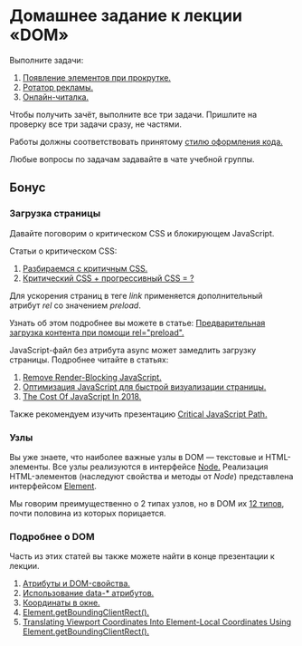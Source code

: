 # Домашнее задание к лекции «DOM»

Выполните задачи:

1. [Появление элементов при прокрутке.](./reveal/)
2. [Ротатор рекламы.](./ads/)
3. [Онлайн-читалка.](./book-reader/)

Чтобы получить зачёт, выполните все три задачи. Пришлите на проверку все три задачи сразу, не частями.

Работы должны соответствовать принятому [стилю оформления кода.](https://github.com/netology-code/codestyle)

Любые вопросы по задачам задавайте в чате учебной группы.

## Бонус

### Загрузка страницы

Давайте поговорим о критическом CSS и блокирующем JavaScript.

Статьи о критическом CSS:

1. [Разбираемся с критичным CSS.](http://prgssr.ru/development/razbiraemsya-s-kritichnym-css.html)
2. [Критический CSS + прогрессивный CSS = ?](https://medium.com/web-standards/critical-and-progressive-css-d6611f034d7d)

Для ускорения страниц в теге *link*
применяется дополнительный атрибут *rel* со значением *preload*.

Узнать об этом подробнее вы можете в статье:
[Предварительная загрузка контента при помощи rel="preload".](https://developer.mozilla.org/ru/docs/Web/HTML/Preloading_content)

JavaScript-файл без атрибута async может замедлить загрузку страницы. Подробнее
читайте в статьях: 

1. [Remove Render-Blocking JavaScript.](https://developers.google.com/speed/docs/insights/BlockingJS)
2. [Оптимизация JavaScript для быстрой визуализации страницы.](https://developers.google.com/web/fundamentals/performance/critical-rendering-path/adding-interactivity-with-javascript?hl=ru)
3. [The Cost Of JavaScript In 2018.](https://medium.com/@addyosmani/the-cost-of-javascript-in-2018-7d8950fbb5d4) 

Также рекомендуем изучить презентацию [Critical JavaScript Path.](https://speakerdeck.com/jonthanfielding/critical-javascript-path) 

### Узлы

Вы уже знаете, что наиболее важные узлы в DOM — текстовые и HTML-элементы.
Все узлы реализуются в интерфейсе [Node.](https://developer.mozilla.org/ru/docs/Web/API/Node)
Реализация HTML-элементов (наследуют свойства и методы от *Node*)
представлена интерфейсом [Element](https://developer.mozilla.org/ru/docs/Web/API/Element).

Мы говорим преимущественно о 2 типах узлов, но в DOM их [12 типов](https://developer.mozilla.org/ru/docs/Web/API/Node/nodeType),
почти половина из которых порицается.

### Подробнее о DOM

Часть из этих статей вы также можете найти в конце презентации к лекции.

1. [Атрибуты и DOM-свойства.](https://learn.javascript.ru/attributes-and-custom-properties)
2. [Использование data-* атрибутов.](https://developer.mozilla.org/ru/docs/Web/Guide/HTML/Using_data_attributes)
3. [Координаты в окне.](https://learn.javascript.ru/coordinates)
4. [Element.getBoundingClientRect().](https://developer.mozilla.org/ru/docs/Web/API/Element/getBoundingClientRect)
5. [Translating Viewport Coordinates Into Element-Local Coordinates Using Element.getBoundingClientRect().](https://www.bennadel.com/blog/3441-translating-viewport-coordinates-into-element-local-coordinates-using-element-getboundingclientrect.htm)
